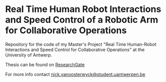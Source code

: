 # Real Time Human Robot Interactions and Speed Control of a Robotic Arm for Collaborative Operations


Repository for the code of my Master's Project "Real Time Human-Robot Interactions and Speed Control for Collaborative Operations" at the University of Antwerp.

Thesis can be found on [ResearchGate](https://www.researchgate.net/publication/326717734_Real_Time_Human_Robot_Interactions_and_Speed_Control_of_a_Robotic_Arm_for_Collaborative_Operations)

For more info contact nick.vanoosterwyck@student.uantwerpen.be
